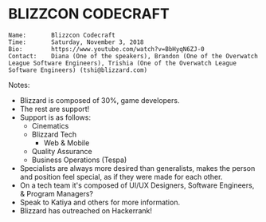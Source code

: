 # BLIZZCON CODECRAFT

```
Name:       Blizzcon Codecraft
Time:       Saturday, November 3, 2018
Bio:        https://www.youtube.com/watch?v=BbHyqN6ZJ-0
Contact:    Diana (One of the speakers), Brandon (One of the Overwatch League Software Engineers), Trishia (One of the Overwatch League Software Engineers) (tshi@blizzard.com)
```

Notes:

- Blizzard is composed of 30%, game developers.
- The rest are support!
- Support is as follows:
  - Cinematics
  - Blizzard Tech
    - Web & Mobile
  - Quality Assurance
  - Business Operations (Tespa)
- Specialists are always more desired than generalists, makes the person and position feel special, as if they were made for each other.
- On a tech team it's composed of UI/UX Designers, Software Engineers, & Program Managers?
- Speak to Katiya and others for more information.
- Blizzard has outreached on Hackerrank!
